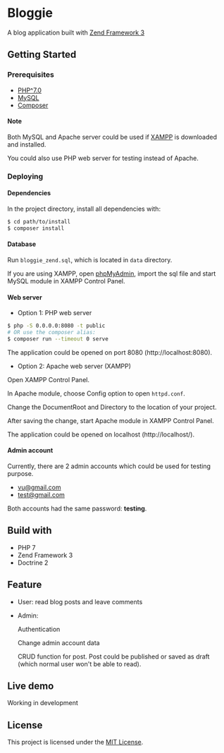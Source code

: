 # Bloggie

A blog application built with [Zend Framework 3](https://github.com/zendframework/zendframework)

## Getting Started

### Prerequisites

* [PHP^7.0](https://www.php.net/downloads)
* [MySQL](https://www.mysql.com/downloads/)
* [Composer](https://getcomposer.org/)

#### Note

Both MySQL and Apache server could be used if [XAMPP](https://www.apachefriends.org/download.html) is downloaded and installed.

You could also use PHP web server for testing instead of Apache.

### Deploying

#### Dependencies

In the project directory, install all dependencies with:

```bash
$ cd path/to/install
$ composer install
```

#### Database

Run `bloggie_zend.sql`, which is located in `data` directory.

If you are using XAMPP, open [phpMyAdmin](http://localhost/phpmyadmin/index.php), import the sql file and start MySQL module in XAMPP Control Panel.

#### Web server

* Option 1: PHP web server

```bash
$ php -S 0.0.0.0:8080 -t public
# OR use the composer alias:
$ composer run --timeout 0 serve
```

The application could be opened on port 8080 (http://localhost:8080).

* Option 2: Apache web server (XAMPP)

Open XAMPP Control Panel.

In Apache module, choose Config option to open `httpd.conf`.

Change the DocumentRoot and Directory to the location of your project.

After saving the change, start Apache module in XAMPP Control Panel.

The application could be opened on localhost (http://localhost/).

#### Admin account

Currently, there are 2 admin accounts which could be used for testing purpose.

* vu@gmail.com
* test@gmail.com

Both accounts had the same password: **testing**.

## Build with

* PHP 7
* Zend Framework 3
* Doctrine 2

## Feature

* User: read blog posts and leave comments
* Admin:

  Authentication
  
  Change admin account data
  
  CRUD function for post. Post could be published or saved as draft (which normal user won't be able to read).

## Live demo

Working in development

## License

This project is licensed under the [MIT License](https://opensource.org/licenses/MIT).
